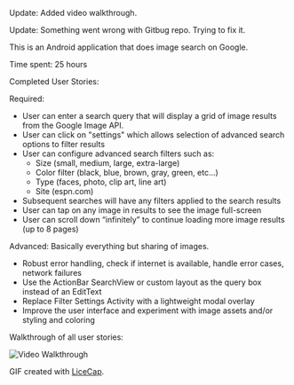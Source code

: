 Update: Added video walkthrough.

Update: Something went wrong with Gitbug repo. Trying to fix it.

This is an Android application that does image search on Google. 

Time spent: 25 hours

Completed User Stories:

Required:

 - User can enter a search query that will display a grid of image results from the Google Image API.
 - User can click on "settings" which allows selection of advanced search options to filter results
 - User can configure advanced search filters such as:
   - Size (small, medium, large, extra-large)
   - Color filter (black, blue, brown, gray, green, etc...)
   - Type (faces, photo, clip art, line art)
   - Site (espn.com)
 - Subsequent searches will have any filters applied to the search results
 - User can tap on any image in results to see the image full-screen
 - User can scroll down “infinitely” to continue loading more image results (up to 8 pages)

Advanced: Basically everything but sharing of images.

 - Robust error handling, check if internet is available, handle error cases, network failures
 - Use the ActionBar SearchView or custom layout as the query box instead of an EditText
 - Replace Filter Settings Activity with a lightweight modal overlay
 - Improve the user interface and experiment with image assets and/or styling and coloring


Walkthrough of all user stories:

![Video Walkthrough](GoogleImageSearch.gif)

GIF created with [LiceCap](http://www.cockos.com/licecap/).

